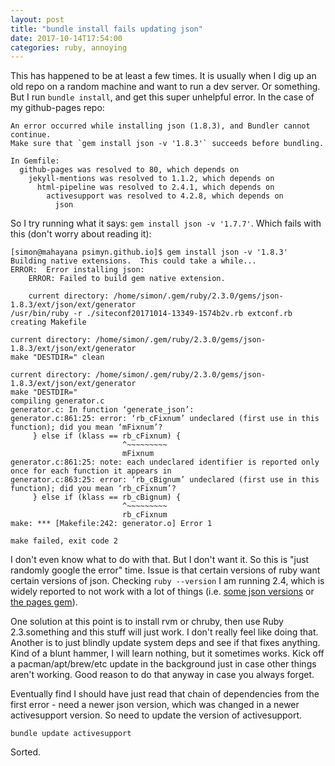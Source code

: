 ```yaml
---
layout: post
title: "bundle install fails updating json"
date: 2017-10-14T17:54:00
categories: ruby, annoying
---
```


This has happened to be at least a few times. It is usually when I dig up an old repo on a random machine and want to run a dev server. Or something. But I run `bundle install`, and get this super unhelpful error. In the case of my github-pages repo:

```
An error occurred while installing json (1.8.3), and Bundler cannot continue.
Make sure that `gem install json -v '1.8.3'` succeeds before bundling.

In Gemfile:
  github-pages was resolved to 80, which depends on
    jekyll-mentions was resolved to 1.1.2, which depends on
      html-pipeline was resolved to 2.4.1, which depends on
        activesupport was resolved to 4.2.8, which depends on
          json
```

So I try running what it says: `gem install json -v '1.7.7'`. Which fails with this (don't worry about reading it):

```
[simon@mahayana psimyn.github.io]$ gem install json -v '1.8.3'
Building native extensions.  This could take a while...
ERROR:  Error installing json:
	ERROR: Failed to build gem native extension.

    current directory: /home/simon/.gem/ruby/2.3.0/gems/json-1.8.3/ext/json/ext/generator
/usr/bin/ruby -r ./siteconf20171014-13349-1574b2v.rb extconf.rb
creating Makefile

current directory: /home/simon/.gem/ruby/2.3.0/gems/json-1.8.3/ext/json/ext/generator
make "DESTDIR=" clean

current directory: /home/simon/.gem/ruby/2.3.0/gems/json-1.8.3/ext/json/ext/generator
make "DESTDIR="
compiling generator.c
generator.c: In function ‘generate_json’:
generator.c:861:25: error: ‘rb_cFixnum’ undeclared (first use in this function); did you mean ‘mFixnum’?
     } else if (klass == rb_cFixnum) {
                         ^~~~~~~~~~
                         mFixnum
generator.c:861:25: note: each undeclared identifier is reported only once for each function it appears in
generator.c:863:25: error: ‘rb_cBignum’ undeclared (first use in this function); did you mean ‘rb_cFixnum’?
     } else if (klass == rb_cBignum) {
                         ^~~~~~~~~~
                         rb_cFixnum
make: *** [Makefile:242: generator.o] Error 1

make failed, exit code 2
```

I don't even know what to do with that. But I don't want it. So this is "just randomly google the error" time. Issue is that certain versions of ruby want certain versions of json. Checking `ruby --version` I am running 2.4, which is widely reported to not work with a lot of things (i.e. [some json versions](https://github.com/flori/json/issues/303) or [the pages gem](https://github.com/github/pages-gem/issues/376)).

One solution at this point is to install rvm or chruby, then use Ruby 2.3.something and this stuff will just work. I don't really feel like doing that. Another is to just blindly update system deps and see if that fixes anything. Kind of a blunt hammer, I will learn nothing, but it sometimes works. Kick off a pacman/apt/brew/etc update in the background just in case other things aren't working. Good reason to do that anyway in case you always forget.

Eventually find I should have just read that chain of dependencies from the first error - need a newer json version, which was changed in a newer activesupport version. So need to update the version of activesupport.

```
bundle update activesupport
```

Sorted.
